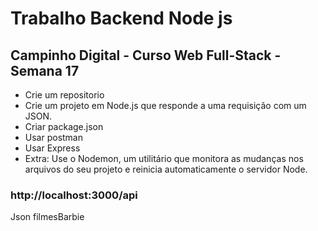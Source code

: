 # Trabalho Backend Node js 
## Campinho Digital - Curso Web Full-Stack - Semana 17


- Crie um repositorio 
- Crie um projeto em Node.js que responde a uma requisição com um JSON.
- Criar package.json
- Usar postman 
- Usar Express 
- Extra: Use o Nodemon, um utilitário que monitora as mudanças nos arquivos do seu projeto e reinicia automaticamente o servidor Node.

### http://localhost:3000/api
Json filmesBarbie
